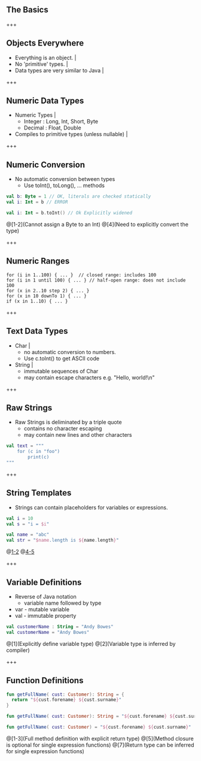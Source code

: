 ## The Basics

+++
## Objects Everywhere
- Everything is an object. |
- No 'primitive' types. |
- Data types are very similar to Java |

+++
## Numeric Data Types
- Numeric Types |
  - Integer : Long, Int, Short, Byte
  - Decimal : Float, Double
- Compiles to primitive types (unless nullable) |

+++
## Numeric Conversion
- No automatic conversion between types
  - Use toInt(), toLong(), ... methods

``` Kotlin
val b: Byte = 1 // OK, literals are checked statically
val i: Int = b // ERROR

val i: Int = b.toInt() // Ok Explicitly widened
```
@[1-2](Cannot assign a Byte to an Int)
@[4](Need to explicitly convert the type)

+++
## Numeric Ranges
```
for (i in 1..100) { ... }  // closed range: includes 100
for (i in 1 until 100) { ... } // half-open range: does not include 100
for (x in 2..10 step 2) { ... }
for (x in 10 downTo 1) { ... }
if (x in 1..10) { ... }
```

+++
## Text Data Types
- Char |
  - no automatic conversion to numbers.
  - Use c.toInt() to get ASCII code
- String |
  - immutable sequences of Char
  - may contain escape characters e.g. "Hello, world!\n"

+++
## Raw Strings
- Raw Strings is deliminated by a triple quote
  - contains no character escaping
  - may contain new lines and other characters

``` Kotlin
val text = """
    for (c in "foo")
        print(c)
"""
```

+++
## String Templates
- Strings can contain placeholders for variables or expressions.

``` Kotlin
val i = 10
val s = "i = $i"

val name = "abc"
val str = "$name.length is ${name.length}"
```
@[1-2](Generates "i = 10")
@[4-5](Generates "abc.length = 3")

+++
## Variable Definitions
- Reverse of Java notation
  - variable name followed by type
- var - mutable variable
- val - immutable property

``` Kotlin
val customerName : String = "Andy Bowes"
val customerName = "Andy Bowes"
```
@[1](Explicitly define variable type)
@[2](Variable type is inferred by compiler)

+++
## Function Definitions
``` Kotlin
fun getFullName( cust: Customer): String = {
  return "${cust.forename} ${cust.surname}"
}

fun getFullName( cust: Customer): String = "${cust.forename} ${cust.surname}"

fun getFullName( cust: Customer) = "${cust.forename} ${cust.surname}"
```
@[1-3](Full method definition with explicit return type)
@[5](Method closure is optional for single expression functions)
@[7](Return type can be inferred for single expression functions)
